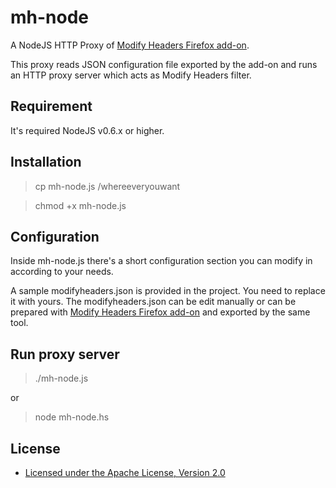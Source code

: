 mh-node
==============================================================

A NodeJS HTTP Proxy of [Modify Headers Firefox add-on](https://addons.mozilla.org/en-US/firefox/addon/modify-headers/).

This proxy reads JSON configuration file exported by the add-on and
runs an HTTP proxy server which acts as Modify Headers filter.

Requirement
-----------

It's required NodeJS v0.6.x or higher.

Installation
------------

> cp mh-node.js /whereeveryouwant

> chmod +x mh-node.js

Configuration
-------------

Inside mh-node.js there's a short configuration section you can modify
in according to your needs.

A sample modifyheaders.json is provided in the project. You need to
replace it with yours. The modifyheaders.json can be edit manually 
or can be prepared with [Modify Headers Firefox add-on](https://addons.mozilla.org/en-US/firefox/addon/modify-headers/)
and exported by the same tool.

Run proxy server
----------------

> ./mh-node.js

or 

> node mh-node.hs


License
-------
* [Licensed under the Apache License, Version 2.0](http://www.apache.org/licenses/LICENSE-2.0.txt)
